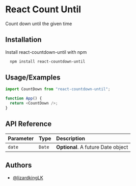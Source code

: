 # React Count Until

Count down until the given time

## Installation

Install react-countdown-until with npm

```bash
  npm install react-countdown-until
```

## Usage/Examples

```javascript
import CountDown from "react-countdown-until";

function App() {
  return <CountDown />;
}
```

## API Reference

| Parameter | Type   | Description                        |
| :-------- | :----- | :--------------------------------- |
| `date`    | `Date` | **Optional**. A future Date object |

## Authors

- [@lizardkingLK](https://github.com/lizardkingLK)
